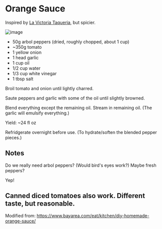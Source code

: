Orange Sauce
============

Inspired by [La Victoria Taqueria](http://www.lavicsj.com/), but spicier.

![image](https://user-images.githubusercontent.com/2049665/189216430-2f5a67d3-a256-4eb5-9d89-5db4438cdf9d.png)


- 50g arbol peppers (dried, roughly chopped, about 1 cup)
- ~350g tomato
- 1 yellow onion
- 1 head garlic
- 1 cup oil
- 1/2 cup water
- 1/3 cup white vinegar
- 1 tbsp salt

Broil tomato and onion until lightly charred.

Saute peppers and garlic with some of the oil until slightly browned.

Blend everything except the remaining oil.  Stream in
remaining oil.  (The garlic will emulsify everything.)

Yield: ~24 fl oz

Refridgerate overnight before use.  (To hydrate/soften the blended pepper pieces.)

Notes
-----

Do we really need arbol peppers?  (Would bird's eyes work?)  Maybe fresh peppers?

Yep!

Canned diced tomatoes also work.  Different taste, but reasonable.
------------

Modified from: https://www.bayarea.com/eat/kitchen/diy-homemade-orange-sauce/
